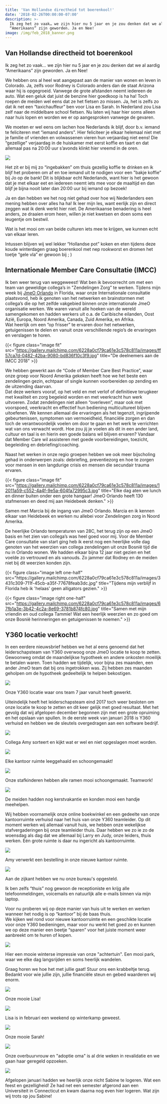 ```yaml
---
title: 'Van Hollandse directheid tot boerenkool!'
date: '2018-02-26T00:00:00-07:00'
description: >-
  Ik zeg het zo vaak… we zijn hier nu 5 jaar en je zou denken dat we al aardig
  “Amerikaans” zijn geworden. Ja en Nee! 
image: /img/feb_2018_banner.png
---
```

Van Hollandse directheid tot boerenkool
---------------------------------------

Ik zeg het zo vaak… we zijn hier nu 5 jaar en je zou denken dat we al aardig “Amerikaans” zijn geworden. Ja en Nee!   
  
We hebben ons al heel wat aangepast aan de manier van wonen en leven in Colorado. Ja, zelfs voor Rodney is Colorado anders dan de staat Arizona waar hij is opgegroeid. Vanwege de grote afstanden neemt iedereen de auto. Wat een geluk dat juist de benzine hier goedkoop is ha ha! Toch roepen de meiden wel eens dat ze het fietsen zo missen. Ja, het is zelfs zo dat ik net een “taxichauffeur” ben voor Lisa en Sarah. In Nederland zou Lisa zelf naar de middelbare school fietsen. Nu laten wij haar hier soms alleen naar huis lopen en worden we er op aangesproken vanwege de gevaren.   
  
We moeten er wel eens om lachen hoe Nederlands ik blijf, door b.v. iemand te feliciteren met “iemand anders". Hier feliciteer je elkaar helemaal niet met je familie of vrienden en volwassenen vieren hun verjaardag niet eens! Die “gezellige" verjaardag in de huiskamer met eerst koffie en taart en dat allemaal pas na 20:00 uur s’avonds klinkt hier vreemd in de oren.

<img class="image one-third right" src="/img/coffee-cup.jpg">

Het zit er bij mij zo “ingebakken” om thuis gezellig koffie te drinken en ik blijf het proberen om af en toe iemand uit te nodigen voor een "bakje koffie” bij Jo op de bank! Dit is blijkbaar echt Nederlands, want hier is het gewoon dat je met elkaar eet en iedereen neemt iets mee voor de maaltijd en dan blijf je bijna nooit later dan 20:00 uur bij iemand op bezoek!

Ja en dan hebben we het nog niet gehad over hoe wij Nederlanders een mening hebben over alles ha ha! Ik leer mijn les, want eerlijk zijn en direct zeggen wat ik denk werkt hier niet. De Amerikaanse benadering is heel anders, ze draaien erom heen, willen je niet kwetsen en doen soms een leugentje om bestwil.   
  
Wat is het mooi om van beide culturen iets mee te krijgen, we kunnen echt van elkaar leren.  
  
Intussen blijven wij wel lekker “Hollandse pot” koken en eten tijdens deze koude winterdagen graag boerenkool met nep rookworst en dromen het toetje “gele vla” er gewoon bij ; )

Internationale Member Care Consultatie (IMCC)
---------------------------------------------

Ik ben weer terug van weggeweest! Wat ben ik bevoorrecht om met een team van geweldige collega’s in "Zendelingen Zorg” te werken. Tijdens mijn week bij [JmeO Orlando](http://ywamorlando.com) in Florida, waar onze Internationale consultatie plaatsvond, heb ik genoten van het netwerken en brainstormen met collega’s die op het zelfde vakgebied binnen onze internationale JmeO organisatie werken. We waren vanuit alle hoeken van de wereld samengekomen en hadden werkers uit o.a. de Caribische eilanden, Oost Azië, Europa, Noord Amerika, Canada, Zuid Amerika, en Afrika.   
Wat heerlijk om een “op frisser” te ervaren door het netwerken, getuigenissen te delen en vanuit onze verschillende regio’s de ervaringen en verslagen te horen.

{{< figure class="image fit" src="https://gallery.mailchimp.com/6228a0cf79ca61e3c578c811a/images/ff57ca7d-0482-42ba-9080-bd836f10c3f9.jpg" title="De deelnemers aan de IMCC 2018" >}}

We hebben gewerkt aan de “Code of Member Care Best Practice”, waar onze groep voor Noord Amerika gekeken heeft hoe we het beste een zendelingen gezin, echtpaar of single kunnen voorbereiden op zending en de uitzending daarvan.  
Dat deze werkers vooraf, op het veld en met verlof of definitieve terugkeer met kwaliteit en zorg begeleid worden en met veerkracht hun werk uitvoeren. Zodat zendelingen niet alleen “overleven”, maar ook met voorspoed, veerkracht en effectief hun bediening multicultureel blijven uitoefenen. We kennen allemaal die ervaringen als het tegenzit, ingrijpende gebeurtenissen, symptomen van vermoeidheid, financiële zorgen en dan toch de verantwoordelijk voelen om door te gaan en het werk te verrichten wat van ons verwacht wordt. Hoe zou jij je voelen als dit in een ander land, cultuur en taal is en hierin een goede balans wil blijven ervaren? Vandaar dat Member Care wil assisteren met goede voorbereidingen, toezicht, begeleiding en debriefing/coaching.  
  
Naast het werken in onze regio groepen hebben we ook meer bijscholing gehad in onderwerpen zoals: debriefing, preventiezorg en hoe te zorgen voor mensen in een langdurige crisis en mensen die secundair trauma ervaren.

{{< figure class="image fit" src="https://gallery.mailchimp.com/6228a0cf79ca61e3c578c811a/images/12011a59-c552-4a4f-9e5a-604fa72995c3.jpg" title="Elke dag aten we lunch en dinner buiten onder een grote hangaar! JmeO Orlando heeft 130 stafmensen en deed mij aan Heidebeek denken." >}}

Samen met Marcia bij de ingang van JmeO Orlando. Marcia en ik kennen elkaar van Heidebeek en werken nu allebei voor Zendelingen zorg in Noord Amerika.

De heerlijke Orlando temperaturen van 28C, het terug zijn op een JmeO basis en het zien van collega’s was heel goed voor mij. Voor de Member Care consultatie van start ging heb ik eerst nog een heerlijke volle dag genoten van het weerzien van collega zendelingen uit onze Bosnië tijd die nu in Orlando wonen. We hadden elkaar bijna 12 jaar niet gezien en het voelde zo vertrouwd en als vanouds. Zo jammer dat Rodney en de meiden niet bij dit weerzien konden zijn.

<div class="gallery">
{{< figure class="image left one-half" src="https://gallery.mailchimp.com/6228a0cf79ca61e3c578c811a/images/3431c309-711f-45cb-a35f-77678feab3dc.jpg" title="Tijdens mijn verblijf in Florida heb ik 'helaas' geen alligators gezien." >}}

{{< figure class="image right one-half" src="https://gallery.mailchimp.com/6228a0cf79ca61e3c578c811a/images/67fb1a3e-3b42-4c2a-8e69-3781b874fc80.jpg" title="Samen met mijn vriendin en oud collega Tammie! Wat een heerlijk weerzien en zo goed om onze Bosnië herinneringen en getuigenissen te noemen." >}}

<div class="clearfix"></div>
</div>

Y360 locatie verkocht!
----------------------

In een eerdere nieuwsbrief hebben we het al eens genoemd dat het leiderschapsteam van Y360 overwoog onze JmeO locatie te koop te zetten. Gewoonweg omdat de maandelijkse hypotheek en andere onkosten moeilijk te betalen waren. Toen hadden we tijdelijk, voor bijna zes maanden, een ander JmeO team dat bij ons ingetrokken was. Zij hebben zes maanden geholpen om de hypotheek gedeeltelijk te helpen bekostigen.

![](https://gallery.mailchimp.com/6228a0cf79ca61e3c578c811a/images/4345fa95-5642-4a2c-9c5c-1e5a8732305d.jpg)

Onze Y360 locatie waar ons team 7 jaar vanuit heeft gewerkt.

Uiteindelijk heeft het leiderschapsteam eind 2017 toch weer besloten om onze locatie te koop te zetten en dit keer gelijk met goed resultaat. Met het gevolg dat wij afgelopen december begonnen zijn met een grote opruiming en het opslaan van spullen. In de eerste week van januari 2018 is Y360 verhuisd en hebben we de sleutels overgedragen aan een software bedrijf.

![](https://gallery.mailchimp.com/6228a0cf79ca61e3c578c811a/images/8b7d5dab-2d3d-4ed0-8054-10e9966bc94f.jpg)

Collega Amy sorteert en kijkt wat er wel en niet opgeslagen moet worden.

![](https://gallery.mailchimp.com/6228a0cf79ca61e3c578c811a/images/5ef82999-0fd2-4394-a88a-437bf232aadf.jpg)

Elke kantoor ruimte leeggehaald en schoongemaakt! 

![](https://gallery.mailchimp.com/6228a0cf79ca61e3c578c811a/images/aef12136-ea2d-4041-b7d7-b9a0d53365dc.jpg)

Onze stafkinderen hebben alle ramen mooi schoongemaakt. Teamwork!

![](https://gallery.mailchimp.com/6228a0cf79ca61e3c578c811a/images/b6f41741-3e56-4559-b59c-b3173b004378.jpg)

De meiden hadden nog kerstvakantie en konden mooi een handje meehelpen.

Wij hebben voornamelijk onze online boekwinkel en een gedeelte van onze kantoorruimte verhuisd naar het huis van onze Y360 teamleider. Op dit moment werken wij allemaal vanuit huis, we hebben onze wekelijkse stafvergaderingen bij onze teamleider thuis. Daar hebben we zo ie zo de woensdag als dag dat we allemaal bij Larry en Judy, onze leiders, thuis werken. Eén grote ruimte is daar nu ingericht als kantoorruimte.

![](https://gallery.mailchimp.com/6228a0cf79ca61e3c578c811a/images/b9005210-e47d-468b-9d68-bf0179551947.jpg)

Amy verwerkt een bestelling in onze nieuwe kantoor ruimte.

![](https://gallery.mailchimp.com/6228a0cf79ca61e3c578c811a/images/ec91241d-336f-4494-99be-25481e28111e.jpg)

Aan de zijkant hebben we nu onze bureau's opgesteld.

Ik ben zelfs “thuis” nog gewoon de receptioniste en krijg alle telefoonmeldingen, voicemails en natuurlijk alle e-mails binnen via mijn laptop.   
  
Voor nu proberen wij op deze manier van huis uit te werken en werken wanneer het nodig is op “kantoor” bij de baas thuis.  
We kijken wel rond voor nieuwe kantoorruimte en een geschikte locatie voor onze Y360 bedieningen, maar voor nu werkt het goed zo en kunnen we op deze manier een beetje “sparen” voor het juiste moment weer aanbreekt om te huren of kopen.

 [![](https://gallery.mailchimp.com/6228a0cf79ca61e3c578c811a/images/6521d1ff-a425-43c8-a2f8-320120cce4d7.png)](https://www.facebook.com/KRDONewsChannel13/videos/1841943322523007/) 

Hier een mooie winterse impressie van onze "achtertuin". Een mooi park, waar we elke dag langsrijden en soms heerlijk wandelen.

Graag horen we hoe het met jullie gaat! Stuur ons een krabbeltje terug. Bedankt voor wie jullie zijn, jullie financiële steun en gebed waarderen wij enorm. 

![](https://gallery.mailchimp.com/6228a0cf79ca61e3c578c811a/images/d3a03714-af75-4ef1-99e7-8b0c374b0d20.jpg)

Onze mooie Lisa!

![](https://gallery.mailchimp.com/6228a0cf79ca61e3c578c811a/images/dbe31bcd-cad4-4c9e-9eab-4bd06dce0f71.jpg)

Lisa is in februari een weekend op winterkamp geweest.

![](https://gallery.mailchimp.com/6228a0cf79ca61e3c578c811a/images/a2fe62d7-b9d1-4094-b762-5d133c5d3198.jpg)

Onze mooie Sarah!

![](https://gallery.mailchimp.com/6228a0cf79ca61e3c578c811a/images/f93bddc9-0490-420f-b4b6-277560e7a796.jpg)

Onze overbuurvrouw en "adoptie oma" is al drie weken in revalidatie en we gaan haar geregeld opzoeken.

![](https://gallery.mailchimp.com/6228a0cf79ca61e3c578c811a/images/153565c5-ef3a-42e6-a5b8-19f0f247fb76.jpg)

Afgelopen januari hadden we heerlijk onze nicht Sabine te logeren. Wat een feest en gezelligheid! Ze had net een semester afgerond aan een Universiteit in Connecticut en kwam daarna nog even hier logeren. Wat zijn wij trots op jou Sabine!

